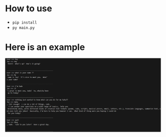# How to use 
* `pip install`
* `py main.py`

# Here is an example
![alt text](https://github.com/rohitnair2410/gemini-chat-bot/blob/main/test.png?raw=true)
